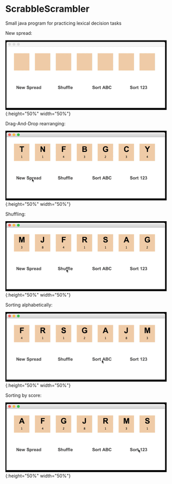 # ScrabbleScrambler
Small java program for practicing lexical decision tasks

New spread:

![](SampleImages/scrabbleNewSpread.gif){:height="50%" width="50%"}

Drag-And-Drop rearranging:

![](SampleImages/scrabbleRearrange.gif){:height="50%" width="50%"}

Shuffling:

![](SampleImages/scrabbleShuffle.gif){:height="50%" width="50%"}

Sorting alphabetically:

![](SampleImages/sortABC.mov.gif){:height="50%" width="50%"}

Sorting by score:

![](SampleImages/sort123.mov.gif){:height="50%" width="50%"}
